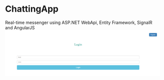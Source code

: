 # ChattingApp
Real-time messenger using ASP.NET WebApi, Entity Framework, SignalR and AngularJS
![alt Login Page](https://github.com/SergiyLichenko/ChattingApp/blob/master/Smart/Docs/Login.png)
